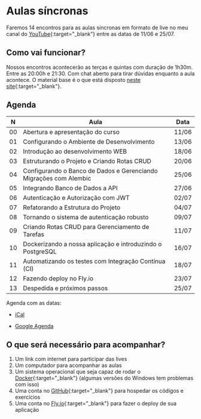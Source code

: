 # Aulas síncronas

Faremos 14 encontros para as aulas síncronas em formato de live no meu canal do [YouTube](https://www.youtube.com/@dunossauro){:target="_blank"} entre as datas de 11/06 e 25/07.

## Como vai funcionar?

Nossos encontros acontecerão as terças e quintas com duração de 1h30m. Entre as 20:00h e 21:30. Com chat aberto para tirar dúvidas enquanto a aula acontece. O material base é o que está disposto [neste site](https://fastapidozero.dunossauro.com/){:target="_blank"}.

## Agenda

| N | Aula | Data |
| ------ | --------- | ------- |
| 00    | Abertura e apresentação do curso | 11/06 |
| 01    | Configurando o Ambiente de Desenvolvimento | 13/06 |
| 02    | Introdução ao desenvolvimento WEB | 18/06 |
| 03    | Estruturando o Projeto e Criando Rotas CRUD | 20/06 |
| 04    | Configurando o Banco de Dados e Gerenciando Migrações com Alembic | 25/06 |
| 05    | Integrando Banco de Dados a API | 27/06 |
| 06    | Autenticação e Autorização com JWT | 02/07 |
| 07    | Refatorando a Estrutura do Projeto | 04/07 |
| 08    | Tornando o sistema de autenticação robusto | 09/07 |
| 09    | Criando Rotas CRUD para Gerenciamento de Tarefas | 11/07 |
| 10    | Dockerizando a nossa aplicação e introduzindo o PostgreSQL | 16/07 |
| 11    | Automatizando os testes com Integração Contínua (CI) | 18/07 |
| 12    | Fazendo deploy no Fly.io | 23/07 |
| 13    | Despedida e próximos passos | 25/07 |

Agenda com as datas:

- [iCal](https://calendar.google.com/calendar/ical/6d04fd6ec76625bcd265875fdc5e4670a001c60f53bc96b596a43394b8c78ca0%40group.calendar.google.com/public/basic.ics)

- [Google Agenda](https://calendar.google.com/calendar/u/0?cid=NmQwNGZkNmVjNzY2MjViY2QyNjU4NzVmZGM1ZTQ2NzBhMDAxYzYwZjUzYmM5NmI1OTZhNDMzOTRiOGM3OGNhMEBncm91cC5jYWxlbmRhci5nb29nbGUuY29t)


## O que será necessário para acompanhar?

1. Um link com internet para participar das lives
2. Um computador para acompanhar as aulas
3. Um sistema operacional que seja capaz de rodar o [Docker](https://www.docker.com/){:target="_blank"} (algumas versões do Windows tem problemas com isso)
4. Uma conta no [GitHub](https://github.com/){:target="_blank"} para hospedar os códigos e exercícios
5. Uma conta no [Fly.io](https://fly.io/){:target="_blank"} para fazer o deploy de sua aplicação
